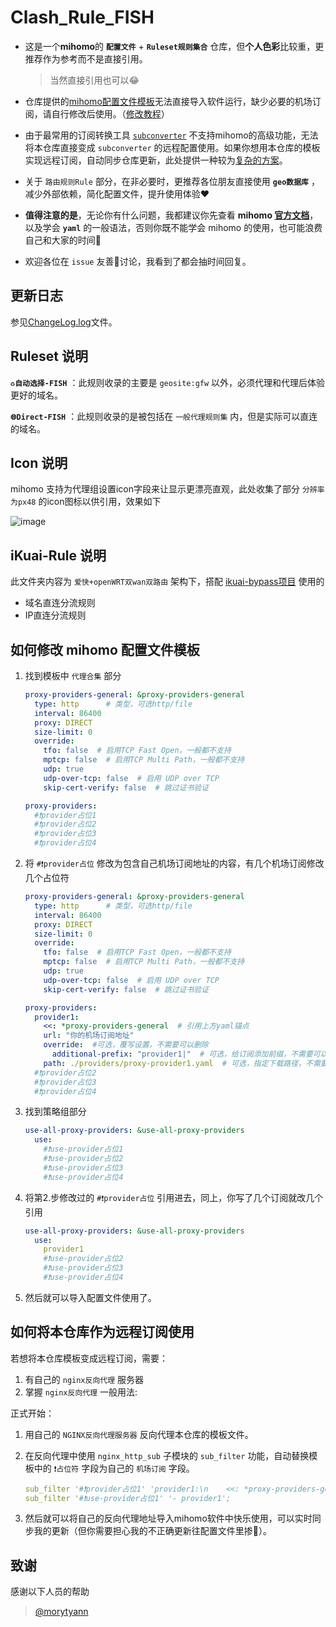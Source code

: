 # Clash_Rule_FISH

- 这是一个**mihomo**的 **`配置文件`** + **`Ruleset规则集合`** 仓库，但**个人色彩**比较重，更推荐作为参考而不是直接引用。

  > 当然直接引用也可以😂

- 仓库提供的[mihomo配置文件模板](https://raw.githubusercontent.com/refined-fish/clash_rule_fish/refs/heads/main/FISH-Template.yaml)无法直接导入软件运行，缺少必要的机场订阅，请自行修改后使用。（[修改教程](https://github.com/refined-fish/clash_rule_fish#mihomo-%E9%85%8D%E7%BD%AE%E6%96%87%E4%BB%B6%E6%A8%A1%E6%9D%BF%E4%BF%AE%E6%94%B9%E6%95%99%E7%A8%8B)）

- 由于最常用的订阅转换工具 [`subconverter`](https://github.com/tindy2013/subconverter) 不支持mihomo的高级功能，无法将本仓库直接变成 `subconverter` 的远程配置使用。如果你想用本仓库的模板实现远程订阅，自动同步仓库更新，此处提供一种较为[复杂的方案](https://github.com/refined-fish/clash_rule_fish#%E5%B0%86%E6%9C%AC%E4%BB%93%E5%BA%93%E4%BD%9C%E4%B8%BA%E8%BF%9C%E7%A8%8B%E8%AE%A2%E9%98%85%E4%BD%BF%E7%94%A8)。

- 关于 `路由规则Rule` 部分，在非必要时，更推荐各位朋友直接使用 **`geo数据库`** ，减少外部依赖，简化配置文件，提升使用体验❤️

- **值得注意的是**，无论你有什么问题，我都建议你先查看 **mihomo [官方文档](https://wiki.metacubex.one/config/general/)**，以及学会 **`yaml`** 的一般语法，否则你既不能学会 mihomo 的使用，也可能浪费自己和大家的时间🥲

- 欢迎各位在 `issue` 友善🙌讨论，我看到了都会抽时间回复。

## 更新日志

参见[ChangeLog.log](https://raw.githubusercontent.com/refined-fish/clash_rule_fish/refs/heads/main/ChangeLog.log)文件。

## Ruleset 说明

**`♻️自动选择-FISH`** ：此规则收录的主要是 `geosite:gfw` 以外，必须代理和代理后体验更好的域名。

**`🌐Direct-FISH`** ：此规则收录的是被包括在 `一般代理规则集` 内，但是实际可以直连的域名。

## Icon 说明

mihomo 支持为代理组设置icon字段来让显示更漂亮直观，此处收集了部分 `分辨率为px48` 的icon图标以供引用，效果如下
  
  ![image](https://github.com/user-attachments/assets/9fbfd5f6-fe80-4745-8ba0-e1716ccce26f)

## iKuai-Rule 说明

此文件夹内容为 `爱快+openWRT双wan双路由` 架构下，搭配 [ikuai-bypass项目](https://github.com/joyanhui/ikuai-bypass) 使用的

- 域名直连分流规则
- IP直连分流规则

## 如何修改 mihomo 配置文件模板

1. 找到模板中 `代理合集` 部分

    ```yaml
    proxy-providers-general: &proxy-providers-general
      type: http      # 类型，可选http/file
      interval: 86400
      proxy: DIRECT
      size-limit: 0
      override:
        tfo: false  # 启用TCP Fast Open，一般都不支持
        mptcp: false  # 启用TCP Multi Path，一般都不支持
        udp: true
        udp-over-tcp: false  # 启用 UDP over TCP
        skip-cert-verify: false  # 跳过证书验证

    proxy-providers:
      #❗provider占位1
      #❗provider占位2
      #❗provider占位3
      #❗provider占位4
    ```

2. 将 `#❗provider占位` 修改为包含自己机场订阅地址的内容，有几个机场订阅修改几个占位符

    ```yaml
    proxy-providers-general: &proxy-providers-general
      type: http      # 类型，可选http/file
      interval: 86400
      proxy: DIRECT
      size-limit: 0
      override:
        tfo: false  # 启用TCP Fast Open，一般都不支持
        mptcp: false  # 启用TCP Multi Path，一般都不支持
        udp: true
        udp-over-tcp: false  # 启用 UDP over TCP
        skip-cert-verify: false  # 跳过证书验证

    proxy-providers:
      provider1:
        <<: *proxy-providers-general  # 引用上方yaml锚点
        url: "你的机场订阅地址"
        override:  #可选，覆写设置，不需要可以删除
          additional-prefix: "provider1|"  # 可选，给订阅添加前缀，不需要可以删除
        path: ./providers/proxy-provider1.yaml  # 可选，指定下载路径，不需要可以删除
      #❗provider占位2
      #❗provider占位3
      #❗provider占位4
    ```

3. 找到策略组部分

    ```yaml
    use-all-proxy-providers: &use-all-proxy-providers
      use:
        #❗use-provider占位1
        #❗use-provider占位2
        #❗use-provider占位3
        #❗use-provider占位4
    ```

4. 将第2.步修改过的 `#❗provider占位` 引用进去，同上，你写了几个订阅就改几个引用

    ```yaml
    use-all-proxy-providers: &use-all-proxy-providers
      use:
        provider1
        #❗use-provider占位2
        #❗use-provider占位3
        #❗use-provider占位4
    ```

5. 然后就可以导入配置文件使用了。

## 如何将本仓库作为远程订阅使用

  若想将本仓库模板变成远程订阅，需要：

  1. 有自己的 `nginx反向代理` 服务器
  2. 掌握 `nginx反向代理` 一般用法:

  正式开始：

  1. 用自己的 `NGINX反向代理服务器` 反向代理本仓库的模板文件。
  2. 在反向代理中使用 `nginx_http_sub` 子模块的 `sub_filter` 功能，自动替换模板中的 `❗占位符` 字段为自己的 `机场订阅` 字段。

      ```yaml
      sub_filter '#❗provider占位1' 'provider1:\n    <<: *proxy-providers-general\n    override:\n      additional-prefix: "一元|"\n    url: "你的机场订阅"\n    path: ./providers/proxy-provider1.yaml';
      sub_filter '#❗use-provider占位1' '- provider1';
      ```

  3. 然后就可以将自己的反向代理地址导入mihomo软件中快乐使用，可以实时同步我的更新（但你需要担心我的不正确更新往配置文件里掺💩）。

## 致谢

感谢以下人员的帮助
> [@morytyann](https://github.com/morytyann)
